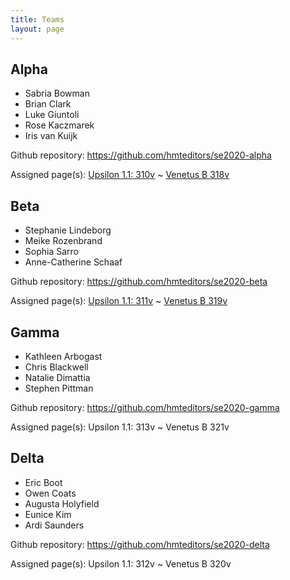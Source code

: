 ```yaml
---
title: Teams
layout: page
---
```


## Alpha  

- Sabria Bowman
- Brian Clark
- Luke Giuntoli
- Rose Kaczmarek
- Iris van Kuijk

Github repository:  <https://github.com/hmteditors/se2020-alpha>

Assigned page(s): [Upsilon 1.1: 310v](http://www.homermultitext.org/ict2/?urn=urn:cite2:hmt:e3bifolio.v1:E3_310v_311r)
 ~ [Venetus B 318v](http://www.homermultitext.org/ict2/?urn=urn:cite2:hmt:vbbifolio.v1:vb_318v_319r)

## Beta

- Stephanie Lindeborg
- Meike Rozenbrand
- Sophia Sarro
- Anne-Catherine Schaaf

Github repository:  <https://github.com/hmteditors/se2020-beta>

Assigned page(s):  [Upsilon 1.1: 311v](http://www.homermultitext.org/ict2/?urn=urn:cite2:hmt:e3bifolio.v1:E3_311v_312r) ~ [Venetus B 319v](http://www.homermultitext.org/ict2/?urn=urn:cite2:hmt:vbbifolio.v1:vb_319v_320r)


## Gamma

- Kathleen Arbogast
- Chris Blackwell
- Natalie Dimattia
- Stephen Pittman

Github repository:  <https://github.com/hmteditors/se2020-gamma>

Assigned page(s): Upsilon 1.1: 313v ~ Venetus B 321v

## Delta

- Eric Boot
- Owen Coats
- Augusta Holyfield
- Eunice Kim
- Ardi Saunders

Github repository:  <https://github.com/hmteditors/se2020-delta>


Assigned page(s):  Upsilon 1.1: 312v ~ Venetus B 320v
